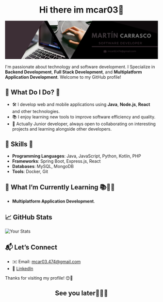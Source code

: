 <h1 align= "center">Hi there im mcar03👋</h1>

<img src= "Portada Perfil de Linkedin Profesional Moderno Oscuro.png"></img>

I'm passionate about technology and software development. I Specialize in **Backend Development**, **Full Stack Development**, and **Multiplatform Application Development**. Welcome to my GitHub profile!

## 🚀 What Do I Do? 🚀

- 🛠️ I develop web and mobile applications using **Java**, **Node.js**, **React** and other technologies.
- 📚 I enjoy learning new tools to improve software efficiency and quality.
- 💬 Actually Junior developer, always open to collaborating on interesting projects and learning alongside other developers.

## 🔧 Skills 🔧

- **Programming Languages**: Java, JavaScript, Python, Kotlin, PHP
- **Frameworks**: Spring Boot, Express.js, React
- **Databases**: MySQL, MongoDB
- **Tools**: Docker, Git

## 🌱 What I’m Currently Learning 📚👨‍💻

- **Multiplatform Application Development**.


## 📈 GitHub Stats

![Your Stats](https://github-readme-stats.vercel.app/api?username=mcar03&show_icons=true&hide_title=true&count_private=true&hide=prs&theme=dark)

## 📬 Let’s Connect

- ✉️ Email: [mcar03.474@gmail.com](mailto:mcar03.474@gmail.com)
- 🔗 [LinkedIn](https://www.linkedin.com/in/mart%C3%ADn-carrasco-armijo-33a91833b/)

Thanks for visiting my profile! 😊🙌
<h2 align="center">See you later👀👋🖖</h2>